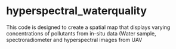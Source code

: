 # hyperspectral_waterquality
This code is designed to create a spatial map that displays varying concentrations of pollutants from in-situ data (Water sample, spectroradiometer and hyperspectral images from UAV
